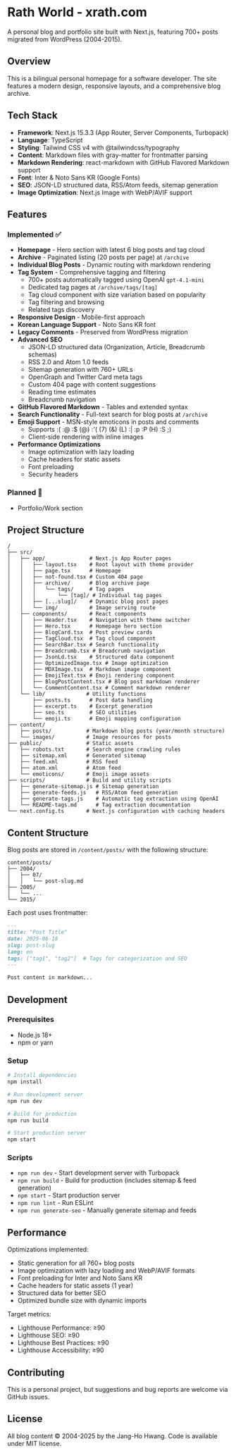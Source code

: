 # Rath World - xrath.com

A personal blog and portfolio site built with Next.js, featuring 700+ posts migrated from WordPress (2004-2015).

## Overview

This is a bilingual personal homepage for a software developer. The site features a modern design, responsive layouts, and a comprehensive blog archive.

## Tech Stack

- **Framework**: Next.js 15.3.3 (App Router, Server Components, Turbopack)
- **Language**: TypeScript
- **Styling**: Tailwind CSS v4 with @tailwindcss/typography
- **Content**: Markdown files with gray-matter for frontmatter parsing
- **Markdown Rendering**: react-markdown with GitHub Flavored Markdown support
- **Font**: Inter & Noto Sans KR (Google Fonts)
- **SEO**: JSON-LD structured data, RSS/Atom feeds, sitemap generation
- **Image Optimization**: Next.js Image with WebP/AVIF support

## Features

### Implemented ✅

- **Homepage** - Hero section with latest 6 blog posts and tag cloud
- **Archive** - Paginated listing (20 posts per page) at `/archive`
- **Individual Blog Posts** - Dynamic routing with markdown rendering
- **Tag System** - Comprehensive tagging and filtering
  - 700+ posts automatically tagged using OpenAI `gpt-4.1-mini`
  - Dedicated tag pages at `/archive/tags/[tag]`
  - Tag cloud component with size variation based on popularity
  - Tag filtering and browsing
  - Related tags discovery
- **Responsive Design** - Mobile-first approach
- **Korean Language Support** - Noto Sans KR font
- **Legacy Comments** - Preserved from WordPress migration
- **Advanced SEO**
  - JSON-LD structured data (Organization, Article, Breadcrumb schemas)
  - RSS 2.0 and Atom 1.0 feeds
  - Sitemap generation with 760+ URLs
  - OpenGraph and Twitter Card meta tags
  - Custom 404 page with content suggestions
  - Reading time estimates
  - Breadcrumb navigation
- **GitHub Flavored Markdown** - Tables and extended syntax
- **Search Functionality** - Full-text search for blog posts at `/archive`
- **Emoji Support** - MSN-style emoticons in posts and comments
  - Supports :( :@ :$ (@) :'( (7) (&) (L) :| :p :P (H) :S ;)
  - Client-side rendering with inline images
- **Performance Optimizations**
  - Image optimization with lazy loading
  - Cache headers for static assets
  - Font preloading
  - Security headers

### Planned 🚧

- Portfolio/Work section

## Project Structure

```
/
├── src/
│   ├── app/              # Next.js App Router pages
│   │   ├── layout.tsx    # Root layout with theme provider
│   │   ├── page.tsx      # Homepage
│   │   ├── not-found.tsx # Custom 404 page
│   │   ├── archive/      # Blog archive page
│   │   │   └── tags/     # Tag pages
│   │   │       └── [tag]/ # Individual tag pages
│   │   ├── [...slug]/    # Dynamic blog post pages
│   │   └── img/          # Image serving route
│   ├── components/       # React components
│   │   ├── Header.tsx    # Navigation with theme switcher
│   │   ├── Hero.tsx      # Homepage hero section
│   │   ├── BlogCard.tsx  # Post preview cards
│   │   ├── TagCloud.tsx  # Tag cloud component
│   │   ├── SearchBar.tsx # Search functionality
│   │   ├── Breadcrumb.tsx # Breadcrumb navigation
│   │   ├── JsonLd.tsx    # Structured data component
│   │   ├── OptimizedImage.tsx # Image optimization
│   │   ├── MDXImage.tsx  # Markdown image component
│   │   ├── EmojiText.tsx # Emoji rendering component
│   │   ├── BlogPostContent.tsx # Blog post markdown renderer
│   │   └── CommentContent.tsx # Comment markdown renderer
│   └── lib/             # Utility functions
│       ├── posts.ts      # Post data handling
│       ├── excerpt.ts    # Excerpt generation
│       ├── seo.ts        # SEO utilities
│       └── emoji.ts      # Emoji mapping configuration
├── content/
│   ├── posts/           # Markdown blog posts (year/month structure)
│   └── images/          # Image resources for posts
├── public/              # Static assets
│   ├── robots.txt       # Search engine crawling rules
│   ├── sitemap.xml      # Generated sitemap
│   ├── feed.xml         # RSS feed
│   ├── atom.xml         # Atom feed
│   └── emoticons/       # Emoji image assets
├── scripts/             # Build and utility scripts
│   ├── generate-sitemap.js # Sitemap generation
│   ├── generate-feeds.js   # RSS/Atom feed generation
│   ├── generate-tags.js    # Automatic tag extraction using OpenAI
│   └── README-tags.md      # Tag extraction documentation
└── next.config.ts       # Next.js configuration with caching headers
```

## Content Structure

Blog posts are stored in `/content/posts/` with the following structure:

```
content/posts/
├── 2004/
│   ├── 07/
│   │   └── post-slug.md
├── 2005/
│   └── ...
└── 2015/
```

Each post uses frontmatter:

```markdown
---
title: "Post Title"
date: 2025-06-18
slug: post-slug
lang: en
tags: ["tag1", "tag2"]  # Tags for categorization and SEO
---

Post content in markdown...
```

## Development

### Prerequisites

- Node.js 18+
- npm or yarn

### Setup

```bash
# Install dependencies
npm install

# Run development server
npm run dev

# Build for production
npm run build

# Start production server
npm start
```

### Scripts

- `npm run dev` - Start development server with Turbopack
- `npm run build` - Build for production (includes sitemap & feed generation)
- `npm start` - Start production server
- `npm run lint` - Run ESLint
- `npm run generate-seo` - Manually generate sitemap and feeds

## Performance

Optimizations implemented:
- Static generation for all 760+ blog posts
- Image optimization with lazy loading and WebP/AVIF formats
- Font preloading for Inter and Noto Sans KR
- Cache headers for static assets (1 year)
- Structured data for better SEO
- Optimized bundle size with dynamic imports

Target metrics:
- Lighthouse Performance: ≥90
- Lighthouse SEO: ≥90
- Lighthouse Best Practices: ≥90
- Lighthouse Accessibility: ≥90

## Contributing

This is a personal project, but suggestions and bug reports are welcome via GitHub issues.

## License

All blog content © 2004-2025 by the Jang-Ho Hwang. Code is available under MIT license.
